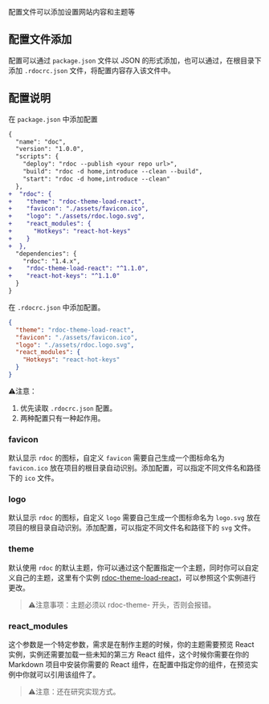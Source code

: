 <!--
title: 配置文件
sort: 4
-->

配置文件可以添加设置网站内容和主题等

## 配置文件添加

配置可以通过 `package.json` 文件以 JSON 的形式添加，也可以通过，在根目录下添加 `.rdocrc.json` 文件，将配置内容存入该文件中。

## 配置说明

在 `package.json` 中添加配置

```diff
{
  "name": "doc",
  "version": "1.0.0",
  "scripts": {
    "deploy": "rdoc --publish <your repo url>",
    "build": "rdoc -d home,introduce --clean --build",
    "start": "rdoc -d home,introduce --clean"
  },
+  "rdoc": {
+    "theme": "rdoc-theme-load-react",
+    "favicon": "./assets/favicon.ico",
+    "logo": "./assets/rdoc.logo.svg",
+    "react_modules": {
+      "Hotkeys": "react-hot-keys"
+    }
+  },
  "dependencies": {
    "rdoc": "1.4.x",
+    "rdoc-theme-load-react": "^1.1.0",
+    "react-hot-keys": "^1.1.0"
  }
}
```

在 `.rdocrc.json` 中添加配置。

```json
{
  "theme": "rdoc-theme-load-react",
  "favicon": "./assets/favicon.ico",
  "logo": "./assets/rdoc.logo.svg",
  "react_modules": {
    "Hotkeys": "react-hot-keys"
  }
}
```

⚠️注意：  
1. 优先读取 `.rdocrc.json` 配置。  
2. 两种配置只有一种起作用。  

### favicon

默认显示 `rdoc` 的图标，自定义 `favicon` 需要自己生成一个图标命名为 `favicon.ico` 放在项目的根目录自动识别。添加配置，可以指定不同文件名和路径下的 `ico` 文件。

### logo

默认显示 `rdoc` 的图标，自定义 `logo` 需要自己生成一个图标命名为 `logo.svg` 放在项目的根目录自动识别。添加配置，可以指定不同文件名和路径下的 `svg` 文件。

### theme

默认使用 `rdoc` 的默认主题，你可以通过这个配置指定一个主题，同时你可以自定义自己的主题，这里有个实例 [rdoc-theme-load-react](https://github.com/react-doc/rdoc-theme-load-react)，可以参照这个实例进行更改。

> ⚠️注意事项：主题必须以 rdoc-theme- 开头，否则会报错。

### react_modules

这个参数是一个特定参数，需求是在制作主题的时候，你的主题需要预览 React 实例，实例还需要加载一些未知的第三方 React 组件，这个时候你需要在你的 Markdown 项目中安装你需要的 React 组件，在配置中指定你的组件，在预览实例中你就可以引用该组件了。

> ⚠️注意：还在研究实现方式。
